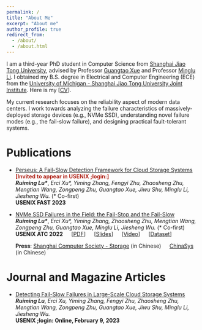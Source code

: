 ```yaml
---
permalink: /
title: "About Me"
excerpt: "About me"
author_profile: true
redirect_from: 
  - /about/
  - /about.html
---
```

I am a third-year PhD student in Computer Science from [Shanghai Jiao Tong University](https://en.sjtu.edu.cn/), advised by Professor [Guangtao Xue](https://www.cs.sjtu.edu.cn/~xue-gt/) and Professor [Minglu Li](https://scholar.google.com/citations?user=cFW1n8YAAAAJ&hl=en). I obtained my B.S. degree in Electrical and Computer Engineering (ECE) from the [University of Michigan - Shanghai Jiao Tong University Joint Institute](https://www.ji.sjtu.edu.cn/). Here is my [[CV](https://ruiming-lu.github.io/files/cv.pdf)].

My current research focuses on the reliability aspect of modern data centers. I work towards analyzing the failure characteristics of massively-deployed storage devices (e.g., NVMe SSD), understanding novel failure modes (e.g., the fail-slow failure), and designing practical fault-tolerant systems.

# Publications

* [Perseus: A Fail-Slow Detection Framework for Cloud Storage Systems](https://www.usenix.org/conference/fast23/presentation/lu)<br />
  <span style="color:#B02318">**[Invited to appear in USENIX ;login:]**</span><br />
  ***Ruiming Lu\****, *Erci Xu\*, Yiming Zhang, Fengyi Zhu, Zhaosheng Zhu, Mengtian Wang, Zongpeng Zhu, Guangtao Xue, Jiwu Shu, Minglu Li, Jiesheng Wu.* (\* Co-first)<br />
  **USENIX FAST 2023**

* [NVMe SSD Failures in the Field: the Fail-Stop and the Fail-Slow](https://www.usenix.org/conference/atc22/presentation/lu)<br />
  ***Ruiming Lu\****, *Erci Xu\*, Yiming Zhang, Zhaosheng Zhu, Mengtian Wang, Zongpeng Zhu, Guangtao Xue, Minglu Li, Jiesheng Wu.* (\* Co-first)<br />
  **USENIX ATC 2022** &emsp; [[PDF](https://www.usenix.org/system/files/atc22-lu.pdf)] &emsp; [[Slides](https://www.usenix.org/sites/default/files/conference/protected-files/atc22_slides_lu.pdf)] &emsp; [[Video](https://www.youtube.com/watch?v=wDS-CRyTDlA&feature=emb_imp_woyt)] &emsp; [[Dataset](https://tianchi.aliyun.com/dataset/128972)]
  
  **Press**: [Shanghai Computer Society - Storage](https://mp.weixin.qq.com/s/-C6Koo_1ejhhlm3Fqm8Gyw) (in Chinese) &emsp; [ChinaSys](https://mp.weixin.qq.com/s/JQIAFaH05DmC9XAjEvc1iw) (in Chinese)

# Journal and Magazine Articles

* [Detecting Fail-Slow Failures in Large-Scale Cloud Storage Systems](https://www.usenix.org/publications/loginonline/detecting-fail-slow-failures-large-scale-cloud-storage-systems)<br />
  ***Ruiming Lu***, *Erci Xu, Yiming Zhang, Fengyi Zhu, Zhaosheng Zhu, Mengtian Wang, Zongpeng Zhu, Guangtao Xue, Jiwu Shu, Minglu Li, Jiesheng Wu.*<br />
  **USENIX ;login: Online, February 9, 2023**





<script type="text/javascript" src="https://rf.revolvermaps.com/0/0/8.js?i=5w11lxyh39t&m=0&c=ff0000&cr1=ffffff&f=arial&l=33" async="async"></script>


